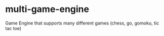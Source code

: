 # multi-game-engine
Game Engine that supports many different games (chess, go, gomoku, tic tac toe)
